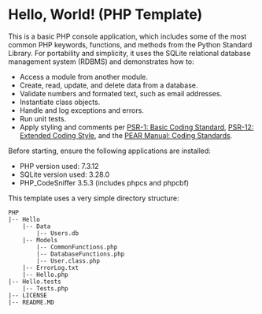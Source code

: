 # Hello, World! (PHP Template)

This is a basic PHP console application, which includes some of the most common PHP keywords, functions, and methods from the Python Standard Library. For portability and simplicity, it uses the SQLite relational database management system (RDBMS) and demonstrates how to:

- Access a module from another module.
- Create, read, update, and delete data from a database.
- Validate numbers and formated text, such as email addresses.
- Instantiate class objects.
- Handle and log exceptions and errors.
- Run unit tests.
- Apply styling and comments per [PSR-1: Basic Coding Standard](https://www.php-fig.org/psr/psr-1/), [PSR-12: Extended Coding Style](https://www.php-fig.org/psr/psr-12/), and the [PEAR Manual: Coding Standards](https://pear.php.net/manual/en/standards.php).

Before starting, ensure the following applications are installed:

- PHP version used: 7.3.12
- SQLite version used: 3.28.0
- PHP_CodeSniffer 3.5.3 (includes phpcs and phpcbf)

This template uses a very simple directory structure:

    PHP
    |-- Hello
        |-- Data
            |-- Users.db
        |-- Models
            |-- CommonFunctions.php
            |-- DatabaseFunctions.php
            |-- User.class.php
        |-- ErrorLog.txt
        |-- Hello.php
    |-- Hello.tests
        |-- Tests.php
    |-- LICENSE
    |-- README.MD
